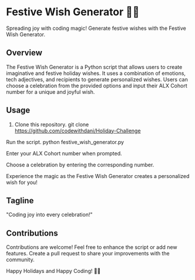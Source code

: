 # Festive Wish Generator 🎄✨

Spreading joy with coding magic! Generate festive wishes with the Festive Wish Generator.

## Overview

The Festive Wish Generator is a Python script that allows users to create imaginative and festive holiday wishes. It uses a combination of emotions, tech adjectives, and recipients to generate personalized wishes. Users can choose a celebration from the provided options and input their ALX Cohort number for a unique and joyful wish.

## Usage

1. Clone this repository.
   git clone https://github.com/codewithdani/Holiday-Challenge

Run the script.
python festive_wish_generator.py

Enter your ALX Cohort number when prompted.

Choose a celebration by entering the corresponding number.

Experience the magic as the Festive Wish Generator creates a personalized wish for you!

## Tagline
"Coding joy into every celebration!"

## Contributions
Contributions are welcome! Feel free to enhance the script or add new features. Create a pull request to share your improvements with the community.

Happy Holidays and Happy Coding! 🚀✨
